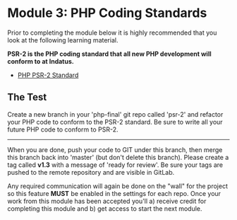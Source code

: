 # Module 3: PHP Coding Standards

Prior to completing the module below it is highly recommended that you look at the following learning material.  

**PSR-2 is the PHP coding standard that all new PHP development will conform to at Indatus.**

* [PHP PSR-2 Standard](https://github.com/php-fig/fig-standards/blob/master/accepted/PSR-2-coding-style-guide.md)


## The Test

Create a new branch in your 'php-final' git repo called 'psr-2' and refactor your PHP code to conform to the PSR-2 standard.  Be sure to write all your future PHP code to conform to PSR-2.

----------

When you are done, push your code to GIT under this branch, then merge this branch back into 'master' (but don't delete this branch).  Please create a tag called **v1.3** with a message of 'ready for review'.  Be sure your tags are pushed to the remote repository and are visible in GitLab.

Any required communication will again be done on the "wall" for the project so this feature **MUST** be enabled in the settings for each repo.  Once your work from this module has been accepted you'll a) receive credit for completing this module and b) get access to start the next module.



